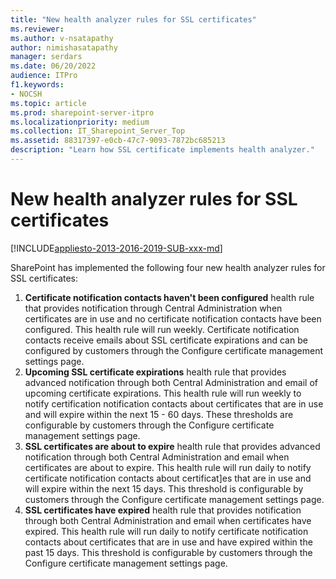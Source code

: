 ```yaml
---
title: "New health analyzer rules for SSL certificates"
ms.reviewer: 
ms.author: v-nsatapathy
author: nimishasatapathy
manager: serdars
ms.date: 06/20/2022
audience: ITPro
f1.keywords:
- NOCSH
ms.topic: article
ms.prod: sharepoint-server-itpro
ms.localizationpriority: medium
ms.collection: IT_Sharepoint_Server_Top
ms.assetid: 88317397-e0cb-47c7-9093-7872bc685213
description: "Learn how SSL certificate implements health analyzer."
---
```


# New health analyzer rules for SSL certificates

[!INCLUDE[appliesto-2013-2016-2019-SUB-xxx-md](../includes/appliesto-2013-2016-2019-SUB-xxx-md.md)]

SharePoint has implemented the following four new health analyzer rules for SSL certificates:

1. **Certificate notification contacts haven't been configured** health rule that provides notification through Central Administration when certificates are in use and no certificate notification contacts have been configured. This health rule will run weekly. Certificate notification contacts receive emails about SSL certificate expirations and can be configured by customers through the Configure certificate management settings page.
2. **Upcoming SSL certificate expirations** health rule that provides advanced notification through both Central Administration and email of upcoming certificate expirations. This health rule will run weekly to notify certification notification contacts about certificates that are in use and will expire within the next 15 - 60 days. These thresholds are configurable by customers through the Configure certificate management settings page.
3. **SSL certificates are about to expire** health rule that provides advanced notification through both Central Administration and email when certificates are about to expire. This health rule will run daily to notify certificate notification contacts about certificat]es that are in use and will expire within the next 15 days. This threshold is configurable by customers through the Configure certificate management settings page.
4. **SSL certificates have expired** health rule that provides notification through both Central Administration and email when certificates have expired. This health rule will run daily to notify certificate notification contacts about certificates that are in use and have expired within the past 15 days. This threshold is configurable by customers through the Configure certificate management settings page.